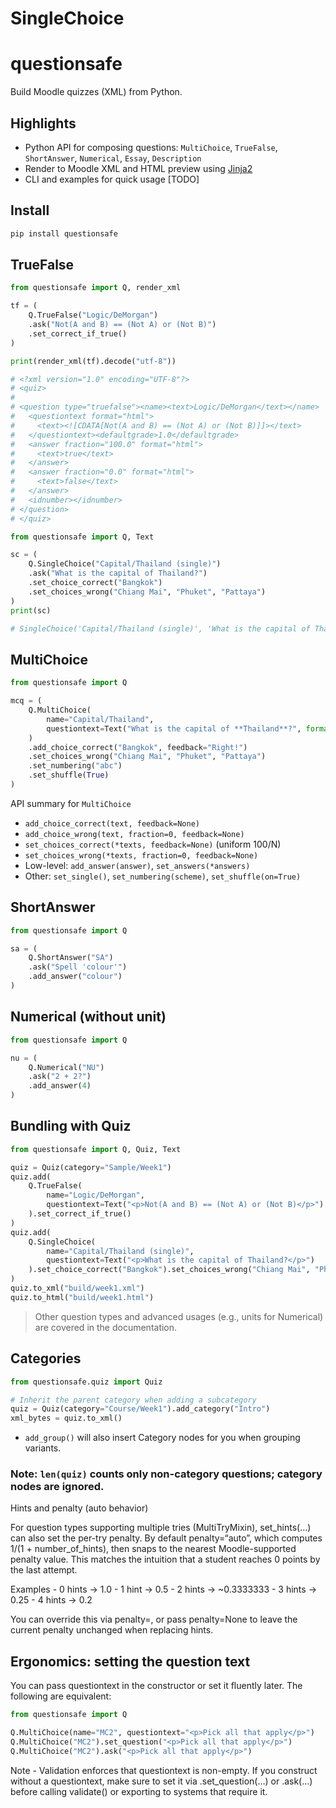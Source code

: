 # SingleChoice


# questionsafe

Build Moodle quizzes (XML) from Python.

## Highlights

- Python API for composing questions: `MultiChoice`, `TrueFalse`,
  `ShortAnswer`, `Numerical`, `Essay`, `Description`
- Render to Moodle XML and HTML preview using
  [Jinja2](https://jinja.palletsprojects.com/en/stable/)
- CLI and examples for quick usage \[TODO\]

## Install

``` bash
pip install questionsafe
```

## TrueFalse

``` python
from questionsafe import Q, render_xml

tf = (
    Q.TrueFalse("Logic/DeMorgan")
    .ask("Not(A and B) == (Not A) or (Not B)")
    .set_correct_if_true()
)

print(render_xml(tf).decode("utf-8"))

# <?xml version="1.0" encoding="UTF-8"?>
# <quiz>
# 
# <question type="truefalse"><name><text>Logic/DeMorgan</text></name>
#   <questiontext format="html">
#     <text><![CDATA[Not(A and B) == (Not A) or (Not B)]]></text>
#   </questiontext><defaultgrade>1.0</defaultgrade>
#   <answer fraction="100.0" format="html">
#     <text>true</text>
#   </answer>
#   <answer fraction="0.0" format="html">
#     <text>false</text>
#   </answer>
#   <idnumber></idnumber>
# </question>
# </quiz>
```

``` python
from questionsafe import Q, Text

sc = (
    Q.SingleChoice("Capital/Thailand (single)")
    .ask("What is the capital of Thailand?")
    .set_choice_correct("Bangkok")
    .set_choices_wrong("Chiang Mai", "Phuket", "Pattaya")
)
print(sc)

# SingleChoice('Capital/Thailand (single)', 'What is the capital of Thailand?...', ...)
```

## MultiChoice

``` python
from questionsafe import Q

mcq = (
    Q.MultiChoice(
        name="Capital/Thailand",
        questiontext=Text("What is the capital of **Thailand**?", format="markdown")
    )
    .add_choice_correct("Bangkok", feedback="Right!")
    .set_choices_wrong("Chiang Mai", "Phuket", "Pattaya")
    .set_numbering("abc")
    .set_shuffle(True)
)
```

API summary for `MultiChoice`

- `add_choice_correct(text, feedback=None)`
- `add_choice_wrong(text, fraction=0, feedback=None)`
- `set_choices_correct(*texts, feedback=None)` (uniform 100/N)
- `set_choices_wrong(*texts, fraction=0, feedback=None)`
- Low-level: `add_answer(answer)`, `set_answers(*answers)`
- Other: `set_single()`, `set_numbering(scheme)`, `set_shuffle(on=True)`

## ShortAnswer

``` python
from questionsafe import Q

sa = (
    Q.ShortAnswer("SA")
    .ask("Spell 'colour'")
    .add_answer("colour")
)
```

## Numerical (without unit)

``` python
from questionsafe import Q

nu = (
    Q.Numerical("NU")
    .ask("2 + 2?")
    .add_answer(4)
)
```

## Bundling with Quiz

``` python
from questionsafe import Q, Quiz, Text

quiz = Quiz(category="Sample/Week1")
quiz.add(
    Q.TrueFalse(
        name="Logic/DeMorgan",
        questiontext=Text("<p>Not(A and B) == (Not A) or (Not B)</p>")
    ).set_correct_if_true()
)
quiz.add(
    Q.SingleChoice(
        name="Capital/Thailand (single)",
        questiontext=Text("<p>What is the capital of Thailand?</p>")
    ).set_choice_correct("Bangkok").set_choices_wrong("Chiang Mai", "Phuket")
)
quiz.to_xml("build/week1.xml")
quiz.to_html("build/week1.html")
```

> Other question types and advanced usages (e.g., units for Numerical)
> are covered in the documentation.

## Categories

``` python
from questionsafe.quiz import Quiz

# Inherit the parent category when adding a subcategory
quiz = Quiz(category="Course/Week1").add_category("Intro")
xml_bytes = quiz.to_xml()
```

- `add_group()` will also insert Category nodes for you when grouping
  variants.

### Note: `len(quiz)` counts only non-category questions; category nodes are ignored.

Hints and penalty (auto behavior)

For question types supporting multiple tries (MultiTryMixin),
set_hints(…) can also set the per-try penalty. By default
penalty=“auto”, which computes 1/(1 + number_of_hints), then snaps to
the nearest Moodle-supported penalty value. This matches the intuition
that a student reaches 0 points by the last attempt.

Examples - 0 hints -\> 1.0 - 1 hint -\> 0.5 - 2 hints -\> ~0.3333333 - 3
hints -\> 0.25 - 4 hints -\> 0.2

You can override this via penalty=<float>, or pass penalty=None to leave
the current penalty unchanged when replacing hints.

## Ergonomics: setting the question text

You can pass questiontext in the constructor or set it fluently later.
The following are equivalent:

``` python
from questionsafe import Q

Q.MultiChoice(name="MC2", questiontext="<p>Pick all that apply</p>")
Q.MultiChoice("MC2").set_question("<p>Pick all that apply</p>")
Q.MultiChoice("MC2").ask("<p>Pick all that apply</p>")
```

Note - Validation enforces that questiontext is non-empty. If you
construct without a questiontext, make sure to set it via
.set_question(…) or .ask(…) before calling validate() or exporting to
systems that require it.
